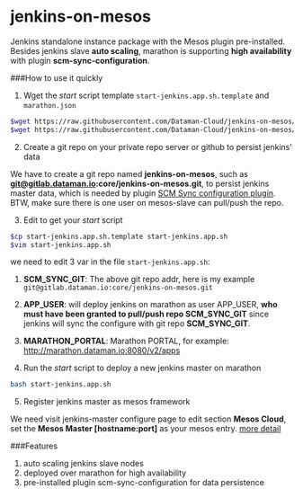 jenkins-on-mesos
================

Jenkins standalone instance package with the Mesos plugin pre-installed. Besides jenkins slave **auto scaling**, marathon is supporting **high availability** with plugin **scm-sync-configuration**.

###How to use it quickly

1. Wget the *start* script template ``start-jenkins.app.sh.template`` and ``marathon.json``

  ```bash
  $wget https://raw.githubusercontent.com/Dataman-Cloud/jenkins-on-mesos/master/start-jenkins.app.sh.template
  $wget https://raw.githubusercontent.com/Dataman-Cloud/jenkins-on-mesos/master/marathon.json
  ```

2. Create a git repo on your private repo server or github to persist jenkins' data

  We have to create a git repo named **jenkins-on-mesos**, such as **git@gitlab.dataman.io:core/jenkins-on-mesos.git**, to persist jenkins master data, which is needed by plugin [SCM Sync configuration plugin](https://wiki.jenkins-ci.org/display/JENKINS/SCM+Sync+configuration+plugin). BTW, make sure there is one user on mesos-slave can pull/push the repo. 

3. Edit to get your *start* script

  ```bash
  $cp start-jenkins.app.sh.template start-jenkins.app.sh
  $vim start-jenkins.app.sh
  ```

  we need to edit 3 var in the file ``start-jenkins.app.sh``: 

  1. **SCM_SYNC_GIT**: The above git repo addr, here is my example ``git@gitlab.dataman.io:core/jenkins-on-mesos.git``
  2. **APP_USER**: will deploy jenkins on marathon as user APP_USER, **who must have been granted to pull/push repo    SCM_SYNC_GIT** since jenkins will sync the configure with git repo **SCM_SYNC_GIT**.
  3. **MARATHON_PORTAL**: Marathon PORTAL, for example: http://marathon.dataman.io:8080/v2/apps
  
4. Run the *start* script to deploy a new jenkins master on marathon

  ```bash
  bash start-jenkins.app.sh
  ```

5. Register jenkins master as mesos framework

  We need visit jenkins-master configure page to edit section **Mesos Cloud**, set the **Mesos Master [hostname:port]** as your mesos entry. [more detail](http://www.ebaytechblog.com/2014/05/12/delivering-ebays-ci-solution-with-apache-mesos-part-ii/)

###Features

1. auto scaling jenkins slave nodes
2. deployed over marathon for high availability
3. pre-installed plugin scm-sync-configuration for data persistence
